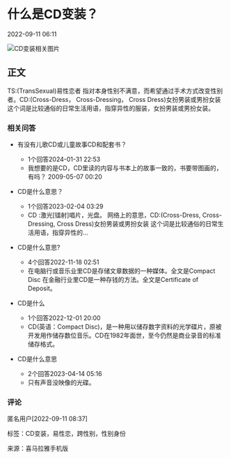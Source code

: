 # 什么是CD变装？

2022-09-11 06:11

![CD变装相关图片](https://imagev2.xmcdn.com/storages/4fab-audiofreehighqps/6F/A2/CKwRIJEFA4mXAAArcgDePsCY.png)

## 正文

TS:(TransSexual)易性恋者 指对本身性别不满意，而希望通过手术方式改变性别者。CD:(Cross-Dress， Cross-Dressing， Cross Dress)女扮男装或男扮女装 这个词是比较通俗的日常生活用语，指穿异性的服装，女扮男装或男扮女装。

### 相关问答

- 有没有儿歌CD或儿童故事CD和配套书？
  - 1个回答2024-01-31 22:53
  - 我想要的是CD，CD里读的内容与书本上的故事一致的，书要带图画的，有吗？ 2009-05-07 00:20
  
- CD是什么意思？
  - 1个回答2023-02-04 03:29
  - CD :激光\[镭射\]唱片，光盘。 网络上的意思，CD:(Cross-Dress, Cross-Dressing, Cross Dress)女扮男装或男扮女装 这个词是比较通俗的日常生活用语，指穿异性的...
  
- CD是什么意思?
  - 4个回答2022-11-18 02:51
  - 在电脑行或音乐业里CD是存储文章数据的一种媒体。全文是Compact Disc 在金融行业里CD是一种存钱的方法。全文是Certificate of Deposit。
  
- CD是什么
  - 1个回答2022-12-01 20:00
  - CD(英语：Compact Disc)，是一种用以储存数字资料的光学碟片，原被开发用作储存数位音乐。CD在1982年面世，至今仍然是商业录音的标准储存格式。

- CD是什么意思
  - 2个回答2023-04-14 05:16
  - 只有声音没映像的光碟。

### 评论

匿名用户[2022-09-11 08:37]

标签：CD变装，易性恋，跨性别，性别身份

来源：喜马拉雅手机版